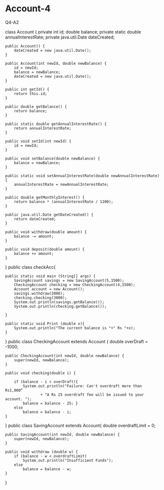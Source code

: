 # Account-4
Q4-A2

 class Account {
    private int id;
    double balance;
    private static double annualInterestRate;
    private java.util.Date dateCreated;

    public Account() {
        dateCreated = new java.util.Date();
    }

    public Account(int newId, double newBalance) {
        id = newId;
        balance = newBalance;
        dateCreated = new java.util.Date();
    }

    public int getId() {
        return this.id;
    }

    public double getBalance() {
        return balance;
    }

    public static double getAnnualInterestRate() {
        return annualInterestRate;
    }

    public void setId(int newId) {
        id = newId;
    }

    public void setBalance(double newBalance) {
        balance = newBalance;
    }

    public static void setAnnualInterestRate(double newAnnualInterestRate) {
        annualInterestRate = newAnnualInterestRate;
    }

    public double getMonthlyInterest() {
        return balance * (annualInterestRate / 1200);
    }

    public java.util.Date getDateCreated() {
        return dateCreated;
    }

    public void withdraw(double amount) {
        balance -= amount;
    }

    public void deposit(double amount) {
        balance += amount;
    }
}
public class checkAcc{



    public static void main (String[] args) {
        SavingAccount savings = new SavingAccount(5,1500);
        CheckingAccount checking = new CheckingAccount(4,1500);
        Account account = new Account();
        savings.withdraw(2000);
        checking.checking(3000);
        System.out.println(savings.getBalance());
        System.out.println(checking.getBalance());

    }

    public static void Print (double x){
        System.out.println("The current balance is "+" Rs "+x);
    }
}
public class CheckingAccount extends Account {
    double overDraft = -1000;

    public CheckingAccount(int newId, double newBalance) {
        super(newId, newBalance);
    }

    public void checking(double i) {

        if (balance - i < overDraft){
            System.out.println("Failure: Can't overdraft more than Rs1,000”
                    + "A Rs 25 overdraft fee will be issued to your account. ");
            balance = balance - 25; }
        else
            balance = balance - i;
    }
}
public class SavingAccount extends Account{
    double overdraftLimit = 0;

    public SavingAccount(int newId, double newBalance) {
        super(newId, newBalance);
    }

    public void withdraw (double w) {
        if (balance - w < overdraftLimit)
            System.out.println("Insufficient Funds");
        else
            balance = balance - w;
    }
}


